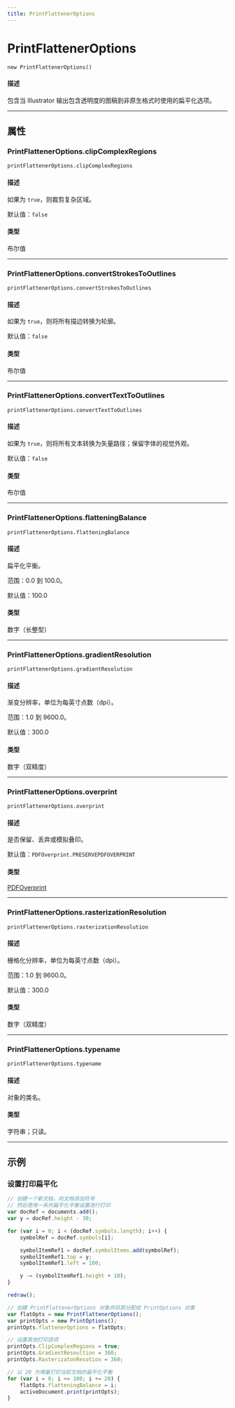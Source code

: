 ```yaml
---
title: PrintFlattenerOptions
---
```

# PrintFlattenerOptions

`new PrintFlattenerOptions()`

#### 描述

包含当 Illustrator 输出包含透明度的图稿到非原生格式时使用的扁平化选项。

---

## 属性

### PrintFlattenerOptions.clipComplexRegions

`printFlattenerOptions.clipComplexRegions`

#### 描述

如果为 `true`，则裁剪复杂区域。

默认值：`false`

#### 类型

布尔值

---

### PrintFlattenerOptions.convertStrokesToOutlines

`printFlattenerOptions.convertStrokesToOutlines`

#### 描述

如果为 `true`，则将所有描边转换为轮廓。

默认值：`false`

#### 类型

布尔值

---

### PrintFlattenerOptions.convertTextToOutlines

`printFlattenerOptions.convertTextToOutlines`

#### 描述

如果为 `true`，则将所有文本转换为矢量路径；保留字体的视觉外观。

默认值：`false`

#### 类型

布尔值

---

### PrintFlattenerOptions.flatteningBalance

`printFlattenerOptions.flatteningBalance`

#### 描述

扁平化平衡。

范围：0.0 到 100.0。

默认值：100.0

#### 类型

数字（长整型）

---

### PrintFlattenerOptions.gradientResolution

`printFlattenerOptions.gradientResolution`

#### 描述

渐变分辨率，单位为每英寸点数（dpi）。

范围：1.0 到 9600.0。

默认值：300.0

#### 类型

数字（双精度）

---

### PrintFlattenerOptions.overprint

`printFlattenerOptions.overprint`

#### 描述

是否保留、丢弃或模拟叠印。

默认值：`PDFOverprint.PRESERVEPDFOVERPRINT`

#### 类型

[PDFOverprint](scripting-constants.md#pdfoverprint)

---

### PrintFlattenerOptions.rasterizationResolution

`printFlattenerOptions.rasterizationResolution`

#### 描述

栅格化分辨率，单位为每英寸点数（dpi）。

范围：1.0 到 9600.0。

默认值：300.0

#### 类型

数字（双精度）

---

### PrintFlattenerOptions.typename

`printFlattenerOptions.typename`

#### 描述

对象的类名。

#### 类型

字符串；只读。

---

## 示例

### 设置打印扁平化

```javascript
// 创建一个新文档，向文档添加符号
// 然后使用一系列扁平化平衡设置进行打印
var docRef = documents.add();
var y = docRef.height - 30;

for (var i = 0; i < (docRef.symbols.length); i++) {
    symbolRef = docRef.symbols[i];

    symbolItemRef1 = docRef.symbolItems.add(symbolRef);
    symbolItemRef1.top = y;
    symbolItemRef1.left = 100;

    y -= (symbolItemRef1.height + 10);
}

redraw();

// 创建 PrintFlattenerOptions 对象并将其分配给 PrintOptions 对象
var flatOpts = new PrintFlattenerOptions();
var printOpts = new PrintOptions();
printOpts.flattenerOptions = flatOpts;

// 设置其他打印选项
printOpts.ClipComplexRegions = true;
printOpts.GradientResoultion = 360;
printOpts.RasterizatonResotion = 360;

// 以 20 为增量打印当前文档的扁平化平衡
for (var i = 0; i <= 100; i += 20) {
    flatOpts.flatteningBalance = i;
    activeDocument.print(printOpts);
}
```
